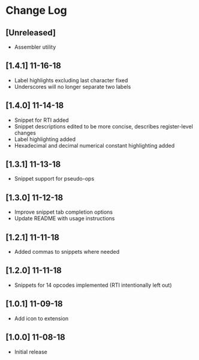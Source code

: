 # Change Log

## [Unreleased]

- Assembler utility

## [1.4.1] 11-16-18

- Label highlights excluding last character fixed
- Underscores will no longer separate two labels

## [1.4.0] 11-14-18

- Snippet for RTI added
- Snippet descriptions edited to be more concise, describes register-level changes
- Label highlighting added
- Hexadecimal and decimal numerical constant highlighting added

## [1.3.1] 11-13-18

- Snippet support for pseudo-ops

## [1.3.0] 11-12-18

- Improve snippet tab completion options
- Update README with usage instructions

## [1.2.1] 11-11-18

- Added commas to snippets where needed

## [1.2.0] 11-11-18

- Snippets for 14 opcodes implemented (RTI intentionally left out)

## [1.0.1] 11-09-18

- Add icon to extension

## [1.0.0] 11-08-18

- Initial release